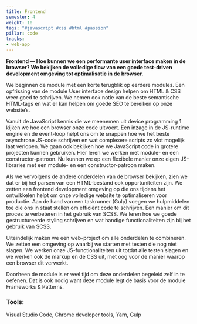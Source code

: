 ```yaml
---
title: Frontend
semester: 4
weight: 10
tags: "#javascript #css #html #passion"
pillar: code
tracks:
- web-app
---
```


**Frontend — Hoe kunnen we een performante user interface maken in de browser? We bekijken de volledige flow van een goede test-driven development omgeving tot optimalisatie in de browser.**

We beginnen de module met een korte terugblik op eerdere modules. Een opfrissing van de module User interface design helpen om HTML & CSS weer goed te schrijven. We nemen ook notie van de beste semantische HTML-tags en wat er kan helpen om goede SEO te bereiken op onze website’s.

Vanuit de JavaScript kennis die we meenemen uit device programming 1 kijken we hoe een browser onze code uitvoert. Een inzage in de JS-runtime engine en de event-loop helpt ons om te snappen hoe we het beste asynchrone JS-code schrijven en wat complexere scripts zo vlot mogelijk laat verlopen.
We gaan ook bekijken hoe we JavaScript code in grotere projecten kunnen gebruiken. Hier leren we werken met module- en een constructor-patroon. Nu kunnen we op een flexibele manier onze eigen JS-libraries met een module- en een constructor-patroon maken.

Als we vervolgens de andere onderdelen van de browser bekijken, zien we dat er bij het parsen van een HTML-bestand ook opportuniteiten zijn. We zetten een frontend development omgeving op die ons tijdens het ontwikkelen helpt om onze volledige website te optimaliseren voor productie. Aan de hand van een taskrunner (Gulp) voegen we hulpmiddelen toe die ons in staat stellen om efficiënt code te schrijven.
Een manier om dit proces te verbeteren in het gebruik van SCSS. We leren hoe we goede gestructureerde styling schrijven en wat handige functionaliteiten zijn bij het gebruik van SCSS.

Uiteindelijk maken we een web-project om alle onderdelen te combineren. We zetten een omgeving op waarbij we starten met testen die nog niet slagen. We werken onze JS-functionaliteiten uit totdat alle testen slagen en we werken ook de markup en de CSS uit, met oog voor de manier waarop een browser dit verwerkt.

Doorheen de module is er veel tijd om deze onderdelen begeleid zelf in te oefenen. Dat is ook nodig want deze module legt de basis voor de module Frameworks & Patterns.

### Tools:
Visual Studio Code, Chrome developer tools, Yarn, Gulp
